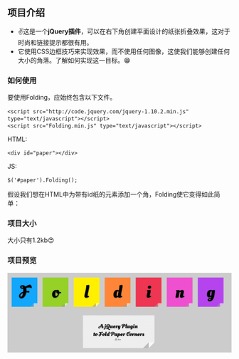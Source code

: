 ## **项目介绍**

- ✌这是一个**jQuery插件**，可以在右下角创建平面设计的纸张折叠效果，这对于时尚和链接提示都很有用。
- 它使用CSS边框技巧来实现效果，而不使用任何图像，这使我们能够创建任何大小的角落。了解如何实现这一目标。😁

### **如何使用**
要使用Folding，应始终包含以下文件。

    <script src="http://code.jquery.com/jquery-1.10.2.min.js" type="text/javascript"></script>
    <script src="Folding.min.js" type="text/javascript"></script>



HTML: 

    <div id="paper"></div>

JS:

    $('#paper').Folding();

假设我们想在HTML中为带有id纸的元素添加一个角，Folding使它变得如此简单：



### **项目大小**

大小只有1.2kb😍

### **项目预览**

![test_img](./image/1.png)
